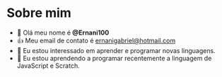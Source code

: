 # Sobre mim
- 👋 Olá meu nome é **@Ernani100**
- 👍 Meu email de contato é ernanigabriel@hotmail.com
- 👀 Eu estou interessado em aprender e programar novas linguagens.
- 🌱 Eu estou aprendendo a programar recentemente a linguagem de JavaScript e Scratch.


